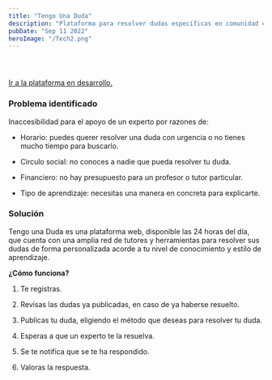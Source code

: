 ```yaml
---
title: "Tengo Una Duda"
description: "Plataforma para resolver dudas específicas en comunidad con distintas herramientas y en diferentes áreas del conocimiento. De esta forma, conseguir que el aprendizaje sea más fluido e individualizado."
pubDate: "Sep 11 2022"
heroImage: "/Tech2.png"
---
```


<html><head><meta http-equiv="Content-Type" content="text/html; charset=utf-8"/><title>Tengo Una Duda</title>



</head><body><article id="d07a5c4b-aa7c-4814-a674-52e299311c0b" class="page sans"><header><p class="page-description"></p></header><div class="page-body"><a target="_blank" href="https://davidkressin.github.io/tengo_una_duda/">Ir a la plataforma en desarrollo.</a><p id="54b6e0d2-c3c4-43bf-be60-2f14a85080b7" class="">
</p><h3 id="94e0c8d2-8593-489b-81e0-6343d54666b9" class="">Problema identificado</h3><p id="638249d3-0b8e-4a94-befe-6a4e2629c7b1" class="">Inaccesibilidad para el apoyo de un experto por razones de:</p><ul id="d18fac1c-6a28-4916-9f96-aef7acde72d3" class="bulleted-list"><li style="list-style-type:disc">Horario: puedes querer resolver una duda con urgencia o no tienes mucho tiempo para buscarlo.</li></ul><ul id="4dec6b77-0ff7-43c4-9d60-407c89fec27d" class="bulleted-list"><li style="list-style-type:disc">Circulo social: no conoces a nadie que pueda resolver tu duda.</li></ul><ul id="91142027-c2fa-4905-a1a7-87e818716223" class="bulleted-list"><li style="list-style-type:disc">Financiero: no hay presupuesto para un profesor o tutor particular.</li></ul><ul id="a10cba2f-277c-4224-a925-35f4a9e1314e" class="bulleted-list"><li style="list-style-type:disc">Tipo de aprendizaje: necesitas una manera en concreta para explicarte.</li></ul><p id="e15e8e14-0507-4def-bc5a-1c5a890ed000" class="">
</p><h3 id="a9947f4a-1f78-4708-a6ae-a671bc2a3d11" class="">Solución</h3><p id="ed96f5b3-e722-40b8-8721-5f70707be968" class="">Tengo una Duda es una plataforma web, disponible las 24 horas del día, que cuenta con una amplia red de tutores y herramientas para resolver sus dudas de forma personalizada acorde a tu nivel de conocimiento y estilo de aprendizaje.</p><p id="03f52cb0-c3d6-4a71-b0dc-dfa0e0a6fe61" class=""><strong>¿Cómo funciona?</strong></p><ol type="1" id="b3c75d9b-7417-4a8f-b859-9a09f570526a" class="numbered-list" start="1"><li>Te registras.</li></ol><ol type="1" id="51104dd5-77d0-42f7-90b2-7dcfdf954497" class="numbered-list" start="2"><li>Revisas las dudas ya publicadas, en caso de ya haberse resuelto.</li></ol><ol type="1" id="7b707bc5-ff26-48aa-bcb9-296649e5a545" class="numbered-list" start="3"><li>Publicas tu duda, eligiendo el método que deseas para resolver tu duda.</li></ol><ol type="1" id="384fb948-f075-4fe5-bdf0-7227650a330a" class="numbered-list" start="4"><li>Esperas a que un experto te la resuelva.</li></ol><ol type="1" id="1d2a866a-7120-473e-a2d0-733d149b36db" class="numbered-list" start="5"><li>Se te notifica que se te ha respondido.</li></ol><ol type="1" id="e5e41ee1-406d-4abb-bc14-72ad83e56e68" class="numbered-list" start="6"><li>Valoras la respuesta.</li></ol><p id="c6688a32-c6f2-49f7-8805-cfb4bb29052b" class="">
</p></div></article></body></html>